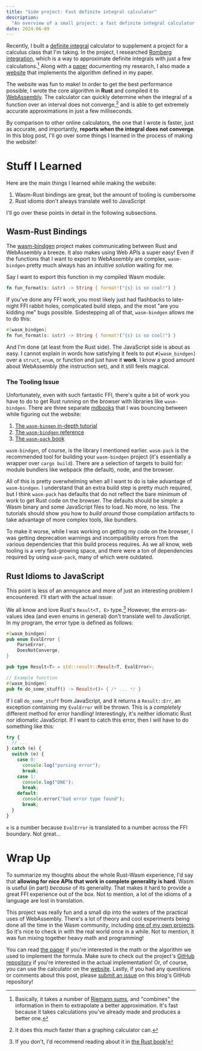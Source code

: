 ```yaml
---
title: "Side project: Fast definite integral calculator"
description:
  "An overview of a small project: a fast definite integral calculator."
date: 2024-06-09
---
```


Recently, I built a [definite integral](https://en.wikipedia.org/wiki/Integral)
calculator to supplement a project for a calculus class that I'm taking. In the
project, I researched
[Romberg integration](https://en.wikipedia.org/wiki/Romberg's_method), which is
a way to approximate definite integrals with just a few calculations.[^1] Along
with a [paper](https://github.com/dzfrias/romberg/blob/main/paper.pdf)
documenting my research, I also made a
[website](https://dzfrias.github.io/romberg/) that implements the algorithm
defined in my paper.

The website was fun to make! In order to get the best performance possible, I
wrote the core algorithm in **Rust** and compiled it to
[WebAssembly](https://webassembly.org/). The calculator can quickly determine
when the integral of a function over an interval does not converge,[^2] and is
able to get extremely accurate approximations in just a few milliseconds.

By comparison to other online calculators, the one that I wrote is faster, just
as accurate, and importantly, **reports when the integral does not converge**.
In this blog post, I'll go over some things I learned in the process of making
the website!

# Stuff I Learned

Here are the main things I learned while making the website:

1. Wasm-Rust bindings are great, but the amount of tooling is cumbersome
2. Rust idioms don't always translate well to JavaScript

I'll go over these points in detail in the following subsections.

## Wasm-Rust Bindings

The [wasm-bindgen](https://github.com/rustwasm/wasm-bindgen) project makes
communicating between Rust and WebAssembly a breeze. It also makes using Web
APIs a super easy! Even if the functions that I want to export to WebAssembly
are complex, `wasm-bindgen` pretty much always has an _intuitive solution_
waiting for me.

Say I want to export this function in my compiled Wasm module:

```rust
fn fun_format(s: &str) -> String { format!("{s} is so cool!") }
```

If you've done any FFI work, you most likely just had flashbacks to late-night
FFI rabbit holes, complicated build steps, and the most "are you kidding me"
bugs possible. Sidestepping all of that, `wasm-bindgen` allows me to do this:

```rust
#[wasm_bindgen]
fn fun_format(s: &str) -> String { format!("{s} is so cool!") }
```

And I'm done (at least from the Rust side). The JavaScript side is about as
easy. I cannot explain in words how satisfying it feels to put `#[wasm_bindgen]`
over a `struct`, `enum`, or function and just have it **work**. I know a good
amount about WebAssembly (the instruction set), and it still feels magical.

### The Tooling Issue

Unfortunately, even with such fantastic FFI, there's quite a bit of work you
have to do to get Rust running on the browser with libraries like
`wasm-bindgen`. There are three separate
[mdbooks](https://github.com/rust-lang/mdBook) that I was bouncing between while
figuring out the website:

1. [The `wasm-bingen` in-depth tutorial](https://rustwasm.github.io/docs/book/)
2. [The `wasm-bindgen` reference](https://rustwasm.github.io/wasm-bindgen/introduction.html)
3. [The `wasm-pack` book](https://rustwasm.github.io/docs/wasm-pack/introduction.html)

`wasm-bindgen`, of course, is the library I mentioned earlier. `wasm-pack` is
the recommended tool for building your `wasm-bindgen` project (it's essentially
a wrapper over `cargo build`). There are a selection of targets to build for:
module bundlers like webpack (the default), node, and the browser.

All of this is pretty overwhelming when all I want to do is take advantage of
`wasm-bindgen`. I understand that an extra build step is pretty much required,
but I think `wasm-pack` has defaults that do not reflect the bare minimum of
work to get Rust code on the browser. The defaults should be simple: a Wasm
binary and some JavaScript files to load. No more, no less. The tutorials should
show you how to _build around_ those compilation artifacts to take advantage of
more complex tools, like bundlers.

To make it worse, while I was working on getting my code on the browser, I was
getting deprecation warnings and incompatibility errors from the various
dependencies that this build process requires. As we all know, web tooling is a
very fast-growing space, and there were a ton of dependencies required by using
`wasm-pack`, many of which were outdated.

## Rust Idioms to JavaScript

This point is less of an annoyance and more of just an interesting problem I
encountered. I'll start with the actual issue:

We all know and love Rust's `Result<T, E>` type.[^3] However, the
errors-as-values idea (and even enums in general) don't translate well to
JavaScript. In my program, the error type is defined as follows:

```rust
#[wasm_bindgen]
pub enum EvalError {
    ParseError,
    DoesNotConverge,
}

pub type Result<T> = std::result::Result<T, EvalError>;

// Example function
#[wasm_bindgen]
pub fn do_some_stuff() -> Result<()> { /* ... */ }
```

If I call `do_some_stuff` from JavaScript, and it returns a `Result::Err`, an
exception containing my `EvalError` will be thrown. This is a _completely_
different method for error handling! Interestingly, it's neither idiomatic Rust
_nor_ idiomatic JavaScript. If I want to catch this error, then I will have to
do something like this:

```js
try {
  // ...
} catch (e) {
  switch (e) {
    case 0:
      console.log("parsing error");
      break;
    case 1:
      console.log("DNE");
      break;
    default:
      console.error("bad error type found");
      break;
  }
}
```

`e` is a number because `EvalError` is translated to a number across the FFI
boundary. Not great...

# Wrap Up

To summarize my thoughts about the whole Rust-Wasm experience, I'd say that
**allowing for nice APIs that work in complete generality is hard**. Wasm is
useful (in part) _because_ of its generality. That makes it hard to provide a
great FFI experience out of the box. Not to mention, a lot of the idioms of a
language are lost in translation.

This project was really fun and a small dip into the waters of the practical
uses of WebAssembly. There's a lot of theory and cool experiments being done all
the time in the Wasm community, including
[one of my own projects](https://github.com/dzfrias/wsh). So it's nice to check
in with the real world once in a while. Not to mention, it was fun mixing
together heavy math and programming!

You can read [the paper](https://github.com/dzfrias/romberg/blob/main/paper.pdf)
if you're interested in the math or the algorithm we used to implement the
formula. Make sure to check out the project's
[GitHub repository](https://github.com/dzfrias/romberg/) if you're interested in
the actual implementation! Or, of course, you can use the calculator on the
[website](https://dzfrias.github.io/romberg/). Lastly, if you had any questions
or comments about this post, please
[submit an issue](https://github.com/dzfrias/website/issues/new) on this blog's
GitHub repository!

[^1]:
    Basically, it takes a number of
    [Riemann sums](https://en.wikipedia.org/wiki/Riemann_sum), and "combines"
    the information in them to extrapolate a better approximation. It's fast
    because it takes calculations you've already made and produces a better one.

[^2]: It does this _much_ faster than a graphing calculator can.
[^3]:
    If you don't, I'd recommend reading about it in
    [the Rust book](https://doc.rust-lang.org/stable/book/ch09-02-recoverable-errors-with-result.html)!
